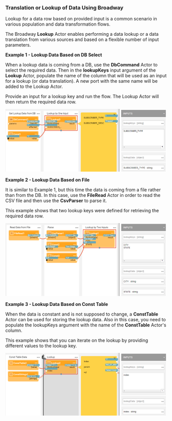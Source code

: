 ### Translation or Lookup of Data Using Broadway

Lookup for a data row based on provided input is a common scenario in various population and data transformation flows.  

The Broadway **Lookup** Actor enables performing a data lookup or a data translation from various sources and based on a flexible number of input parameters.

**Example 1 - Lookup Data Based on DB Select**

When a lookup data is coming from a DB, use the **DbCommand** Actor to select the required data. Then in the **lookupKeys** input argument of the **Lookup** Actor, populate the name of the column that will be used as an input for a lookup (or data translation). A new port with the same name will be added to the Lookup Actor. 

Provide an input for a lookup key and run the flow. The Lookup Actor will then return the required data row.

<img src="images/lookup_2.PNG"  />

**Example 2 - Lookup Data Based on File**

It is similar to Example 1, but this time the data is coming from a file rather than from the DB. In this case, use the **FileRead** Actor in order to read the CSV file and then use the **CsvParser** to parse it.

This example shows that two lookup keys were defined for retrieving the required data row.

<img src="images/lookup_3.PNG"  />



**Example 3 - Lookup Data Based on Const Table**

When the data is constant and is not supposed to change, a **ConstTable** Actor can be used for storing the lookup data. Also in this case, you need to populate the lookupKeys argument with the name of the **ConstTable** Actor's column.

This example shows that you can iterate on the lookup by providing different values to the lookup key.

<img src="images/lookup_4.PNG"  />